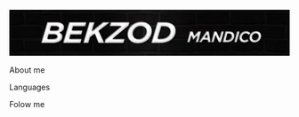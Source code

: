 ![Header](https://github.com/mandico21/mandico21/blob/main/assets/logo.jpg)

About me

Languages

Folow me
